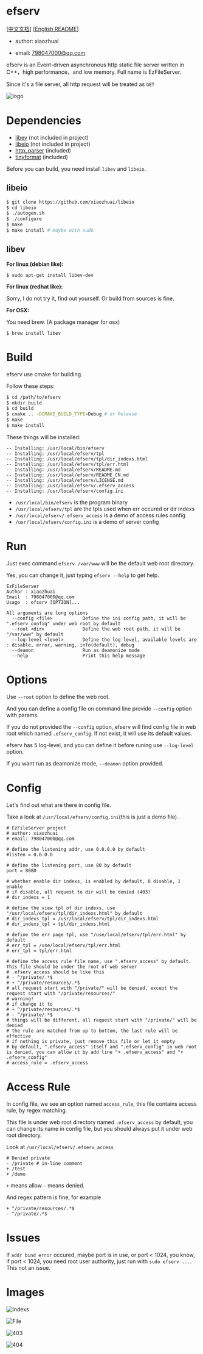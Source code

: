 # efserv

[[中文文档](README_CN.md)] [[English README](README.md)]

* author: xiaozhuai

* email: 798047000@qq.com

efserv is an Event-driven asynchronous http static file server written in C++，high performance，and low memory. Full name is EzFileServer.

Since it's a file server, all http request will be treated as `GET`

![logo](logo.png)

# Dependencies
* [libev](http://software.schmorp.de/pkg/libev.html) (not included in project)
* [libeio](http://software.schmorp.de/pkg/libeio.html) (not included in project)
* [http_parser](https://github.com/nodejs/http-parser) (included)
* [tinyformat](https://github.com/c42f/tinyformat) (included)

Before you can build, you need install `libev` and `libeio`.

## libeio

```bash
$ git clone https://github.com/xiaozhuai/libeio
$ cd libeio
$ ./autogen.sh
$ ./configure
$ make
$ make install # maybe with sudo
```

## libev

**For linux (debian like):**

```
$ sudo apt-get install libev-dev
```

**For linux (redhat like):**

Sorry, I do not try it, find out yourself. Or build from sources is fine.

**For OSX:**

You need brew. (A package manager for osx)

```
$ brew install libev
```

# Build

efserv use cmake for building. 

Follow these steps:

``` bash
$ cd /path/to/efserv
$ mkdir build
$ cd build
$ cmake .. -DCMAKE_BUILD_TYPE=Debug # or Release
$ make
$ make install
```

These things will be installed:
```
-- Installing: /usr/local/bin/efserv
-- Installing: /usr/local/efserv/tpl
-- Installing: /usr/local/efserv/tpl/dir_indexs.html
-- Installing: /usr/local/efserv/tpl/err.html
-- Installing: /usr/local/efserv/README.md
-- Installing: /usr/local/efserv/README_CN.md
-- Installing: /usr/local/efserv/LICENSE.md
-- Installing: /usr/local/efserv/.efserv_access
-- Installing: /usr/local/efserv/config.ini
```

* `/usr/local/bin/efserv` is the program binary
* `/usr/local/efserv/tpl` are the tpls used when err occured or dir indexs
* `/usr/local/efserv/.efserv_access` is a demo of access rules config
* `/usr/local/efserv/config.ini` is a demo of server config


# Run

Just exec command `efserv`.
`/var/www` will be the default web root directory.

Yes, you can change it, just typing `efserv --help` to get help.

```
EzFileServer
Author : xiaozhuai
Email  : 798047000@qq.com
Usage  : efserv [OPTION]...

All arguments are long options
  --config <file>           Define the ini config path, it will be ".efserv_config" under web root by default
  --root <dir>              Define the web root path, it will be "/var/www" by default
  --log-level <level>       Define the log level, available levels are : disable, error, warning, info(default), debug
  --deamon                  Run as deamonize mode
  --help                    Print this help message
```

# Options

Use `--root` option to define the web root.

And you can define a config file on command line provide `--config` option with params.

If you do not provided the `--config` option, efserv will find config file in web root which named `.efserv_config`. If not exist, it will use its default values.

efserv has 5 log-level, and you can define it before runing use `--log-level` option.

If you want run as deamonize mode, `--deamon` option provided.

# Config

Let's find out what are there in config file.

Take a look at `/usr/local/efserv/config.ini`(this is just a demo file).

```
# EzFileServer project
# author: xiaozhuai
# email: 798047000@qq.com

# define the listening addr, use 0.0.0.0 by default
#listen = 0.0.0.0

# define the listening port, use 80 by default
port = 8080

# whether enable dir indexs, is enabled by default, 0 disable, 1 enable
# if disable, all request to dir will be denied (403)
# dir_indexs = 1

# define the view tpl of dir indexs, use "/usr/local/efserv/tpl/dir_indexs.html" by default
# dir_indexs_tpl = /usr/local/efserv/tpl/dir_indexs.html
# dir_indexs_tpl = tpl/dir_indexs.html

# define the err page tpl, use "/use/local/efserv/tpl/err.html" by default
# err_tpl = /use/local/efserv/tpl/err.html
# err_tpl = tpl/err.html

# define the access rule file name, use ".efserv_access" by default. This file should be under the root of web server
# .efserv_access should be like this
# - ^/private/.*$
# + ^/private/resources/.*$
# all request start with "/private/" will be denied, except the request start with "/private/resources/"
# warning!
# if change it to
# + ^/private/resources/.*$
# - ^/private/.*$
# things will be different, all request start with "/private/" will be denied
# the rule are matched from up to bottom, the last rule will be effective
# if nothing is private, just remove this file or let it empty
# by default, ".efserv_access" itself and ".efserv_config" in web root is denied, you can allow it by add line "+ .efserv_access" and "+ .efserv_config"
# access_rule = .efserv_access
```

# Access Rule

In config file, we see an option named `access_rule`, this file contains access rule, by regex matching.

This file is under web root directory named `.efserv_access` by default, you can change its name in config file, but you should always put it under web root directory.

Look at `/usr/local/efserv/.efserv_access`

```
# Denied private
- /private # in-line comment
+ /test
+ /demo
```

`+` means allow
`-` means denied.

And regex pattern is fine, for example

```
+ ^/private/resources/.*$
- ^/private/.*$
```

# Issues

If `addr bind error` occured, maybe port is in use, or port < 1024, 
you know, if port < 1024, you need root user authority, just run with `sudo efserv ...`.
This not an issue.
 
# Images

![Indexs](imgs/indexs.png)

![File](imgs/file.png)

![403](imgs/403.png)

![404](imgs/404.png)